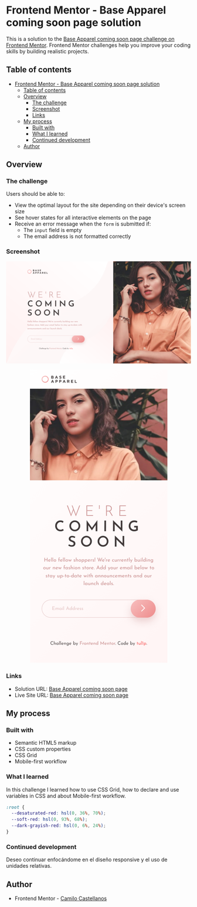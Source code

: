 # Frontend Mentor - Base Apparel coming soon page solution

This is a solution to the [Base Apparel coming soon page challenge on Frontend Mentor](https://www.frontendmentor.io/challenges/base-apparel-coming-soon-page-5d46b47f8db8a7063f9331a0). Frontend Mentor challenges help you improve your coding skills by building realistic projects. 

## Table of contents

- [Frontend Mentor - Base Apparel coming soon page solution](#frontend-mentor---base-apparel-coming-soon-page-solution)
  - [Table of contents](#table-of-contents)
  - [Overview](#overview)
    - [The challenge](#the-challenge)
    - [Screenshot](#screenshot)
    - [Links](#links)
  - [My process](#my-process)
    - [Built with](#built-with)
    - [What I learned](#what-i-learned)
    - [Continued development](#continued-development)
  - [Author](#author)

## Overview

### The challenge

Users should be able to:

- View the optimal layout for the site depending on their device's screen size
- See hover states for all interactive elements on the page
- Receive an error message when the `form` is submitted if:
  - The `input` field is empty
  - The email address is not formatted correctly

### Screenshot

<p align="center">
  <img  src="screenshots/Desktop.png" alt="Desktop View" >
</p>
<p align="center">
  <img  src="screenshots/Mobile.png" alt="Mobile View" >
</p>

### Links

- Solution URL: [Base Apparel coming soon page](https://github.com/Comet-hub/coming_soon_page)
- Live Site URL: [Base Apparel coming soon page](https://comet-hub.github.io/coming_soon_page/)

## My process

### Built with

- Semantic HTML5 markup
- CSS custom properties
- CSS Grid
- Mobile-first workflow
### What I learned

In this challenge I learned how to use CSS Grid, how to declare and use variables in CSS and about Mobile-first workflow.

```css
:root {
  --desaturated-red: hsl(0, 36%, 70%);
  --soft-red: hsl(0, 93%, 68%);
  --dark-grayish-red: hsl(0, 6%, 24%);
}
```

### Continued development

Deseo continuar enfocándome en el diseño responsive y el uso de unidades relativas.

## Author

- Frontend Mentor - [Camilo Castellanos](https://www.frontendmentor.io/profile/tu1ip)
